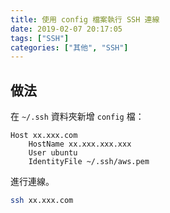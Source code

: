 ```yaml
---
title: 使用 config 檔案執行 SSH 連線
date: 2019-02-07 20:17:05
tags: ["SSH"]
categories: ["其他", "SSH"]
---
```


## 做法

在 `~/.ssh` 資料夾新增 `config` 檔：

```env
Host xx.xxx.com
    HostName xx.xxx.xxx.xxx
    User ubuntu
    IdentityFile ~/.ssh/aws.pem
```

進行連線。

```bash
ssh xx.xxx.com
```
